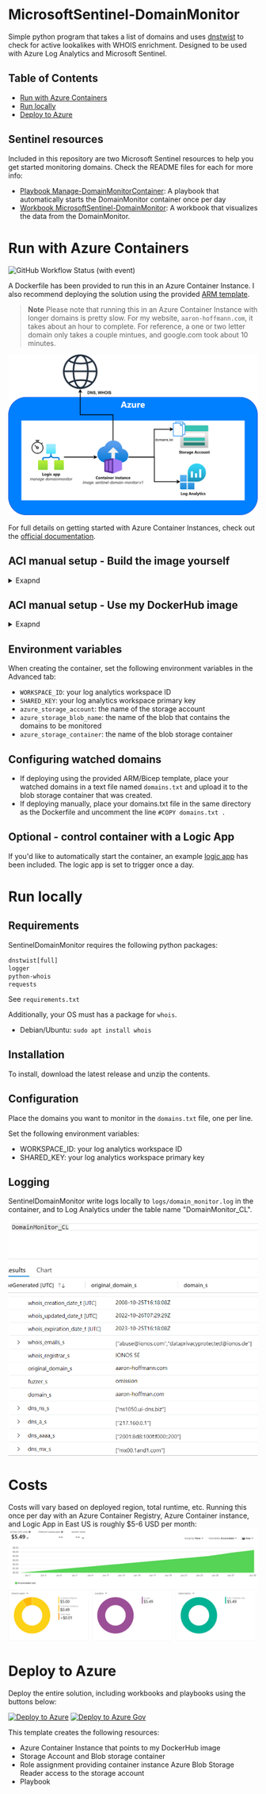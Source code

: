 # MicrosoftSentinel-DomainMonitor
Simple python program that takes a list of domains and uses [dnstwist](https://github.com/elceef/dnstwist) to check for active lookalikes with WHOIS enrichment. Designed to be used with Azure Log Analytics and Microsoft Sentinel.

## Table of Contents

* [Run with Azure Containers](#run-with-azure-containers)
* [Run locally](#run-locally)
* [Deploy to Azure](#deploy-to-azure)

## Sentinel resources
Included in this repository are two Microsoft Sentinel resources to help you get started monitoring domains. Check the README files for each for more info:
- [Playbook Manage-DomainMonitorContainer](./Playbooks/Manage-DomainMonitorContainer/): A playbook that automatically starts the DomainMonitor container once per day
- [Workbook MicrosoftSentinel-DomainMonitor](./Workbooks/MicrosoftSentinel-DomainMonitor/): A workbook that visualizes the data from the DomainMonitor.

# Run with Azure Containers
![GitHub Workflow Status (with event)](https://img.shields.io/github/actions/workflow/status/h0ffayyy/SentinelDomainMonitor/docker-image.yml?logo=docker&logoColor=white&label=ContainerBuildStatus&labelColor=black)

A Dockerfile has been provided to run this in an Azure Container Instance. I also recommend deploying the solution using the provided [ARM template](#deploy-to-azure).

> **Note**
> Please note that running this in an Azure Container Instance with longer domains is pretty slow. For my website, `aaron-hoffmann.com`, it takes about an hour to complete. For reference, a one or two letter domain only takes a couple mintues, and google.com took about 10 minutes.

![](./images/sentinel-domain-monitor.png)

For full details on getting started with Azure Container Instances, check out the [official documentation](https://learn.microsoft.com/azure/container-instances/container-instances-quickstart-portal).

## ACI manual setup - Build the image yourself
<details><summary>Exapnd</summary>

1. Create an Azure Container Registry
2. Log in to your registry: `az acr login --name <registry-name>`
3. Clone the repository and cd to the directory: `cd SentinelDomainMonitor/`
4. Build the image: `docker build -t sentinel-domain-monitor .`
5. After the image has been built, tag the image for your container registry: `docker tag sentinel-domain-monitor:v1 <registry-login-server>/sentinel-domain-monitor:v1`
6. Push the image to the registry: `docker push <login-server>/sentinel-domain-monitor:v1`
7. Once the image has been uploaded, create a container instance. You can use the default size of 1 vCPU and 1.5GB memory
8. Wait for the container run to complete, and verify you see events in the DomainMonitor_CL Log Analytics table

</details>

## ACI manual setup - Use my DockerHub image
<details><summary>Exapnd</summary>

1. Create a new container instance
2. Under Image Source, select 'Other'
3. Enter the value: `h0ffayyy/sentinel-domain-monitor:v1`
4. Set OS type as Linux
5. You can use the default size of 1 vCPU and 1.5GB memory
6. Wait for the container run to complete, and verify you see events in the DomainMonitor_CL Log Analytics table

</details>

## Environment variables
When creating the container, set the following environment variables in the Advanced tab:
- `WORKSPACE_ID`: your log analytics workspace ID
- `SHARED_KEY`: your log analytics workspace primary key
- `azure_storage_account`: the name of the storage account
- `azure_storage_blob_name`: the name of the blob that contains the domains to be monitored
- `azure_storage_container`: the name of the blob storage container

## Configuring watched domains
- If deploying using the provided ARM/Bicep template, place your watched domains in a text file named `domains.txt` and upload it to the blob storage container that was created.
- If deploying manually, place your domains.txt file in the same directory as the Dockerfile and uncomment the line `#COPY domains.txt .`

## Optional - control container with a Logic App
If you'd like to automatically start the container, an example [logic app](./Playbooks/Manage-DomainMonitorContainer/) has been included.
The logic app is set to trigger once a day.

# Run locally

## Requirements
SentinelDomainMonitor requires the following python packages:
```
dnstwist[full]
logger
python-whois
requests
```

See `requirements.txt`

Additionally, your OS must has a package for `whois`.

- Debian/Ubuntu: `sudo apt install whois`

## Installation
To install, download the latest release and unzip the contents.

## Configuration
Place the domains you want to monitor in the `domains.txt` file, one per line.

Set the following environment variables:
* WORKSPACE_ID: your log analytics workspace ID
* SHARED_KEY: your log analytics workspace primary key

## Logging
SentinelDomainMonitor write logs locally to `logs/domain_monitor.log` in the container, and to Log Analytics under the table name "DomainMonitor_CL".

![](./images/DomainMonitor_logs.png)

# Costs
Costs will vary based on deployed region, total runtime, etc. Running this once per day with an Azure Container Registry, Azure Container instance, and Logic App in East US is roughly $5-6 USD per month:
![](./images/DomainMonitor_cost.png)

# Deploy to Azure
Deploy the entire solution, including workbooks and playbooks using the buttons below:

[![Deploy to Azure](https://aka.ms/deploytoazurebutton)](https://portal.azure.com/#create/Microsoft.Template/uri/https%3A%2F%2Fraw.githubusercontent.com%2Fh0ffayyy%2FSentinelDomainMonitor%2Fmaster%2Fazuredeploy.json)
[![Deploy to Azure Gov](https://aka.ms/deploytoazuregovbutton)](https://portal.azure.us/#create/Microsoft.Template/uri/https%3A%2F%2Fraw.githubusercontent.com%2Fh0ffayyy%2FSentinelDomainMonitor%2Fmaster%2Fazuredeploy.json)

This template creates the following resources:
* Azure Container Instance that points to my DockerHub image
* Storage Account and Blob storage container
* Role assignment providing container instance Azure Blob Storage Reader access to the storage account
* Playbook